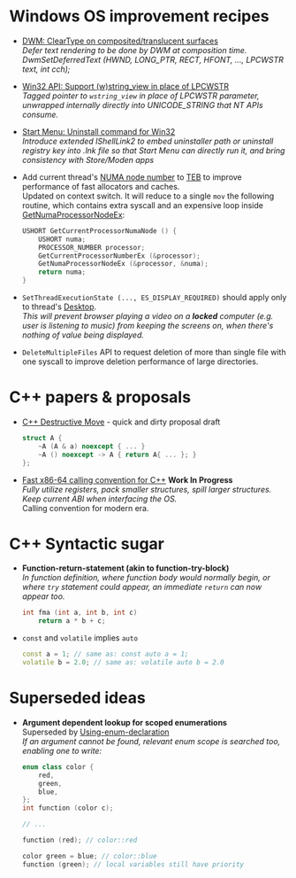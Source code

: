 # Windows OS improvement recipes

* [DWM: ClearType on composited/translucent surfaces](win32-composited-cleartype.md)  
  *Defer text rendering to be done by DWM at composition time.  
   DwmSetDeferredText (HWND, LONG_PTR, RECT, HFONT, ..., LPCWSTR text, int cch);*

* [Win32 API: Support (w)string_view in place of LPCWSTR](win32-wstring_view_api.md)  
  *Tagged pointer to `wstring_view` in place of LPCWSTR parameter,
   unwrapped internally directly into UNICODE_STRING that NT APIs consume.*

* [Start Menu: Uninstall command for Win32](win32-uninstall-from-start.md)  
  *Introduce extended IShellLink2 to embed uninstaller path or uninstall registry key into .lnk file
   so that Start Menu can directly run it, and bring consistency with Store/Moden apps*

* Add current thread's [NUMA node number](https://learn.microsoft.com/en-us/windows/win32/procthread/numa-support)
  to [TEB](https://en.wikipedia.org/wiki/Win32_Thread_Information_Block) to improve performance of fast allocators
  and caches.  
  Updated on context switch.
  It will reduce to a single `mov` the following routine, which contains extra syscall and an expensive loop inside
  [GetNumaProcessorNodeEx](https://learn.microsoft.com/en-us/windows/win32/api/winbase/nf-winbase-getnumaprocessornodeex):

  ```cpp
  USHORT GetCurrentProcessorNumaNode () {
      USHORT numa;
      PROCESSOR_NUMBER processor;
      GetCurrentProcessorNumberEx (&processor);
      GetNumaProcessorNodeEx (&processor, &numa);
      return numa;
  }
  ```

* `SetThreadExecutionState (..., ES_DISPLAY_REQUIRED)` should apply only to thread's
  [Desktop](https://learn.microsoft.com/en-us/windows/win32/winstation/window-stations-and-desktops).  
  *This will prevent browser playing a video on a **locked** computer (e.g. user is listening to music)
   from keeping the screens on, when there's nothing of value being displayed.*

* `DeleteMultipleFiles` API to request deletion of more than single file with one syscall
  to improve deletion performance of large directories.

# C++ papers &amp; proposals

* [C++ Destructive Move](cxx-destructive-move.md) - quick and dirty proposal draft

  ```cpp
  struct A {
      ~A (A & a) noexcept { ... }
      ~A () noexcept -> A { return A{ ... }; }
  };
  ```

* [Fast x86-64 calling convention for C++](cxx-x64-v2-calling-convention.md) **Work In Progress**  
  *Fully utilize registers, pack smaller structures, spill larger structures.
   Keep current ABI when interfacing the OS.*  
  Calling convention for modern era.

# C++ Syntactic sugar

* **Function-return-statement (akin to function-try-block)**  
  *In function definition, where function body would normally begin, or where `try` statement
  could appear, an immediate `return` can now appear too.*
  
  ```cpp
  int fma (int a, int b, int c)
      return a * b + c;
  ```
  
* `const` and `volatile` implies `auto`
  
  ```cpp
  const a = 1; // same as: const auto a = 1;
  volatile b = 2.0; // same as: volatile auto b = 2.0
  ```

# Superseded ideas

* **Argument dependent lookup for scoped enumerations**  
  Superseded by [Using-enum-declaration](https://en.cppreference.com/w/cpp/language/enum#Using-enum-declaration)  
  *If an argument cannot be found, relevant enum scope is searched too, enabling one to write:*
  
  ```cpp
  enum class color {
      red,
      green,
      blue,
  };
  int function (color c);
  
  // ...
  
  function (red); // color::red
  
  color green = blue; // color::blue
  function (green); // local variables still have priority
  ```
